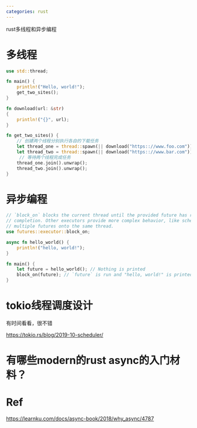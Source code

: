 ```yaml
---
categories: rust
---
```

rust多线程和异步编程

# 多线程

```rust
use std::thread;

fn main() {
    println!("Hello, world!");
    get_two_sites();
}

fn download(url: &str)
{
    println!("{}", url);
}

fn get_two_sites() {
    // 创建两个线程分别执行各自的下载任务
    let thread_one = thread::spawn(|| download("https:://www.foo.com"));
    let thread_two = thread::spawn(|| download("https:://www.bar.com"));
     // 等待两个线程完成任务
    thread_one.join().unwrap();
    thread_two.join().unwrap();
}

```

# 异步编程

```rust
// `block_on` blocks the current thread until the provided future has run to
// completion. Other executors provide more complex behavior, like scheudling
// multiple futures onto the same thread.
use futures::executor::block_on;

async fn hello_world() {
    println!("hello, world!");
}

fn main() {
    let future = hello_world(); // Nothing is printed
    block_on(future); // `future` is run and "hello, world!" is printed
}
```

# tokio线程调度设计

有时间看看，很不错

https://tokio.rs/blog/2019-10-scheduler/

# 有哪些modern的rust async的入门材料？

# Ref

https://learnku.com/docs/async-book/2018/why_async/4787
